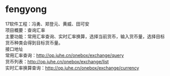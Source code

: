 # fengyong
17软件工程：冯勇、郑登元、黄威、田可安  
项目概要：查询汇率  
主要功能：常用汇率查询、实时汇率换算，选择当前货币，输入货币量，选择目标货币种类会得到目标货币量。  
接口地址  
常用汇率查询：http://op.juhe.cn/onebox/exchange/query  
货币列表：http://op.juhe.cn/onebox/exchange/list  
实时汇率换算查询：http://op.juhe.cn/onebox/exchange/currency  
